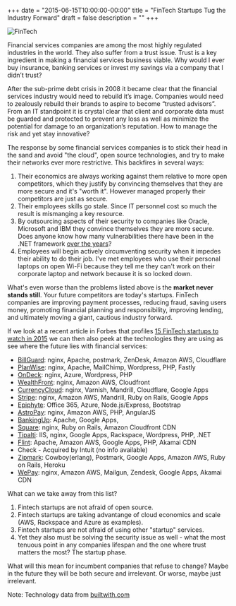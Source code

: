 +++
date = "2015-06-15T10:00:00-00:00"
title = "FinTech Startups Tug the Industry Forward"
draft = false
description = ""
+++

![FinTech](/img/billguard.png)

Financial services companies are among the most highly regulated industries in the world.  They also suffer from a trust issue.  Trust is a key ingredient in making a financial services business viable. Why would I ever buy insurance, banking services or invest my savings via a company that I didn’t trust?

After the sub-prime debt crisis in 2008 it became clear that the financial services industry would need to rebuild it’s image. Companies would need to zealously rebuild their brands to aspire to become “trusted advisors”. From an IT standpoint it is crystal clear that client and corporate data must be guarded and protected to prevent any loss as well as minimize the potential for damage to an organization’s reputation. How to manage the risk and yet stay innovative?

<!--more-->

The response by some financial services companies is to stick their head in the sand and avoid "the cloud", open source technologies, and try to make their networks ever more restrictive. This backfires in several ways:

1. Their economics are always working against them relative to more open competitors, which they justify by convincing themselves that they are more secure and it's "worth it". However managed properly their competitors are just as secure.
2. Their employees skills go stale. Since IT personnel cost so much the result is  mismanging a key resource.
3. By outsourcing aspects of their security to companies like Oracle, Microsoft and IBM they convince themselves they are more secure.  Does anyone know how many vulnerabilities there have been in the .NET framework [over the years](http://www.cvedetails.com/vulnerability-list/vendor_id-26/product_id-2002/Microsoft-.net-Framework.html)?
4. Employees will begin actively circumventing security when it impedes their ability to do their job. I've met employees who use their personal laptops on open Wi-Fi because they tell me they can't work on their corporate laptop and network because it is so locked down.  

What's even worse than the problems listed above is the **market never stands still**.  Your future competitors are today's startups. FinTech companies are improving payment processes, reducing fraud, saving users money, promoting financial planning and responsibility, improving lending, and ultimately moving a giant, cautious industry forward.

If we look at a recent article in Forbes that profiles [15 FinTech startups to watch in 2015](http://www.forbes.com/sites/ilyapozin/2014/12/14/15-fintech-startups-to-watch-in-2015/) we can then also peek at the technologies they are using as see where the future lies with financial services:

* [BillGuard](https://www.billguard.com/): nginx, Apache, postmark, ZenDesk, Amazon AWS, Cloudflare
* [PlanWise](http://planwise.com/): nginx, Apache, MailChimp, Wordpress, PHP, Fastly
* [OnDeck](https://www.ondeck.com/home-qualify/): nginx, Azure, Wordpress, PHP
* [WealthFront](https://www.wealthfront.com/): nginx, Amazon AWS, Cloudfront
* [CurrencyCloud](https://www.currencycloud.com/): nginx, Varnish, Mandrill, Cloudflare, Google Apps
* [Stripe](https://stripe.com/): nginx, Amazon AWS, Mandrill, Ruby on Rails, Google Apps
* [Epiphyte](http://www.epiphyte.com/): Office 365, Azure, Node.js/Express, Bootstrap
* [AstroPay](https://www.astropaycard.com/): nginx, Amazon AWS, PHP, AngularJS
* [BankingUp](http://www.bankingup.com/): Apache, Google Apps,
* [Square](https://squareup.com/): nginx, Ruby on Rails, Amazon Cloudfront CDN
* [Tipalti](http://www.tipalti.com/): IIS, nginx, Google Apps, Rackspace, Wordpress, PHP, .NET
* [Flint](https://www.flint.com/): Apache, Amazon AWS, Google Apps, PHP, Akamai CDN
* Check - Acquired by Intuit (no info available)
* [Zipmark](https://www.zipmark.com/): Cowboy(erlang), Postmark, Google Apps, Amazon AWS, Ruby on Rails, Heroku
* [WePay](https://www.wepay.com/): nginx, Amazon AWS, Mailgun, Zendesk, Google Apps, Akamai CDN

What can we take away from this list?

1. Fintech startups are not afraid of open source.
2. Fintech startups are taking advantange of cloud economics and scale (AWS, Rackspace and Azure as examples).
3. Fintech startups are not afraid of using other "startup" services.
4. Yet they also must be solving the security issue as well - what the most tenuous point in any companies lifespan and the one where trust matters the most?  The startup phase.  

What will this mean for incumbent companies that refuse to change? Maybe in the future they will be both secure and irrelevant.  Or worse, maybe just irrelevant.  

Note: Technology data from [builtwith.com](http://builtwith.com/)
